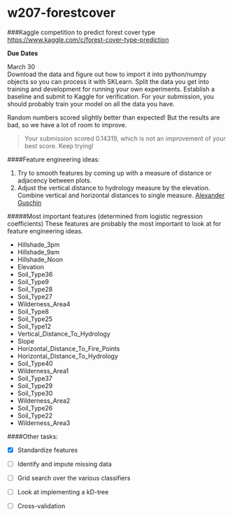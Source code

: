 # w207-forestcover
###Kaggle competition to predict forest cover type
https://www.kaggle.com/c/forest-cover-type-prediction

**Due Dates**

March 30<br/>Download the data and figure out how to import it into python/numpy objects so you can process it with SK­Learn. Split the data you get into training and development for running your own experiments. Establish a baseline and submit to Kaggle for verification. For your submission, you should probably train your model on all the data you have.

Random numbers scored slightly better than expected! But the results are bad, so we have a lot of room to improve.
>Your submission scored 0.14319, which is not an improvement of your best score. Keep trying!

####Feature engineering ideas:
1) Try to smooth features by coming up with a measure of distance or adjacency between plots.<br/>
2) Adjust the vertical distance to hydrology measure by the elevation. Combine vertical and horizontal distances to single measure. [Alexander Guschin][link1]

#####Most important features (determined from logistic regression coefficients)
These features are probably the most important to look at for feature engineering ideas.<br/>
 - Hillshade_3pm
 - Hillshade_9am
 - Hillshade_Noon
 - Elevation
 - Soil_Type36
 - Soil_Type9
 - Soil_Type28
 - Soil_Type27
 - Wilderness_Area4
 - Soil_Type8
 - Soil_Type25
 - Soil_Type12
 - Vertical_Distance_To_Hydrology
 - Slope
 - Horizontal_Distance_To_Fire_Points
 - Horizontal_Distance_To_Hydrology
 - Soil_Type40
 - Wilderness_Area1
 - Soil_Type37
 - Soil_Type29
 - Soil_Type30
 - Wilderness_Area2
 - Soil_Type26
 - Soil_Type22
 - Wilderness_Area3

####Other tasks:
 - [x] Standardize features
 - [ ] Identify and impute missing data
 - [ ] Grid search over the various classifiers
 - [ ] Look at implementing a kD-tree
 - [ ] Cross-validation
 


[link1]: http://nsbviewer.ipython.org/github/aguschin/kaggle/blob/master/forestCoverType_featuresEngineering.ipynb
